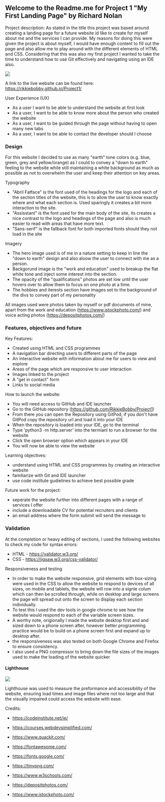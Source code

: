 <h2>Welcome to the Readme.me for Project 1 "My First Landing Page" by Richard Nolan</h2>

Project description:
As stated in the title this project was based around creating a landing page for a future website id like to create for myself about me and the services I can provide.
My reasons for doing this were given the project is about myself, I would have enough content to fill out the page and also allow me to play around with the different elements of HTML and CSS.
Considering that this was also my first project I wanted to take the time to understand how to use Git effectively and navigating using an IDE also. 

<img src="https://i.imgur.com/wcTFmSU.png">

A link to the live website can be found here: https://rikkiebobby.github.io/Project1/

User Experience (UX) 
- As a user I want to be able to understand the website at first look
- As a user, I want to be able to know more about the person who created the website
- As a user, I want to be guided through the page without having to open many new tabs
- As a user, I want to be able to contact the developer should I choose

<h3>Design</h3>
For this website I decided to use as many "earth" tone colors (e.g. blue, green, grey and yellow/orange) as I could to convey a "down to earth" feeling to the website while still maintaining a white background as much as possible as not to overwhelm the user and keep their attention on key areas.

Typography
- "Abril Fatface" is the font used of the headings for the logo and each of the section titles of the website, this is to allow the user to know exactly where and what each section is. Used sparingly it creates a bit more interaction to the site.
- "Assisstant" is the font used for the main body of the site, its creates a nice contrast to the logo and headings of the page and also is much easier to read with areas that have more text.
- "Sans-serif" is the fallback font for both imported fonts should they not load in the site

Imagery
- The hero image used is of me in a nature setting to keep in line the "down to earth" design and also aloow the user to connect with me as a person.
- Backgorund image is the "work and education" used to breakup the flat white tone and inject some interest into the section.
- The opacity of the "qualifications" photos are set low until the user hovers over to allow them to focus on one photo at a time.
- The hobbies and iterests section have images set to the background of the divs to convey part of my personality

All images used were photos taken by myself or pdf documents of mine, apart from the work and education (https://www.istockphoto.com/) and voice acting photos (https://depositphotos.com/)

<h3>Features, objectives and future</h3>

Key Features:
- Created using HTML and CSS programmes
- A navigation bar directing users to different parts of the page
- An interactive website with information about me for users to view and explore
- Areas of the page which are responsive to user interaction
- Images linked to the project 
- A "get in contact" form
- Links to social media

How to launch the website:
- You will need access to GitHub and IDE launcher
- Go to the GitHub repository (https://github.com/RikkieBobby/Project1)
- From there you can open the Repository using GitPod, if you don't have GitPod copy the repository url and load it into your IDE
- When the repository is loaded into your IDE, go to the terminal
- Type 'python3 -m http.server' into the termianl to run a browser for the website 
- Click the open browser option which appears in your IDE
- You will now be able to view the website

Learning objectives:
- understand using HTML and CSS programmes by creating an interactive website 
- familiarize with Git and IDE launcher
- use code institute gudielines to achieve best possible grade

Future work for the project:
- seperate the website further into different pages with a range of services I offer
- include a downloadable CV for potential recruiters and clients
- an email address where the form submit will send the message to

<h3>Validation</h3>

At the completion or heavy editing of sections, I used the following websites to check my code for syntax errors:

- HTML - https://validator.w3.org/
- CSS - https://jigsaw.w3.org/css-validator/

Responsiveness and testing

- In order to make the website responsive, grid elements with box-sizing were used in the CSS to allow the website to respond to devices of all sizes, on mobile and tablets, the website will row into a signle colum which can then be scrolled through, while on desktop and large screens the page will spread out onto the screen to display each section individually. 
- To test this I used the dev tools in google chrome to see how the website would respond to each of the variable screen sizes.
- A worthy note, origionally I made the website desktop first and and sized down to a phone screen after, however better programming practice would be to build on a phone screen first and expand up to desktop after.
- the responsiveness was also tested on both Google Chrome and Firefox to ensure consistency.
- I also used a PNG compressor to bring down the file sizes of the images used to make the loading of the website quicker

<h4>Lighthouse</h4>

<img src="https://i.imgur.com/EDoCh58.png">

Lighthouse was used to measure the preformance and accessibility of the website, ensuring load times and image files where not too large and that the visually impaired could access the website with ease. 

Credits:
- https://codeinstitute.net/ie/

- https://courses.webdevsimplified.com/

- https://www.quackit.com/

- https://fontawesome.com/

- https://fonts.google.com/

- https://tinypng.com/

- https://www.w3schools.com/

- https://depositphotos.com/

- https://www.istockphoto.com/
    

